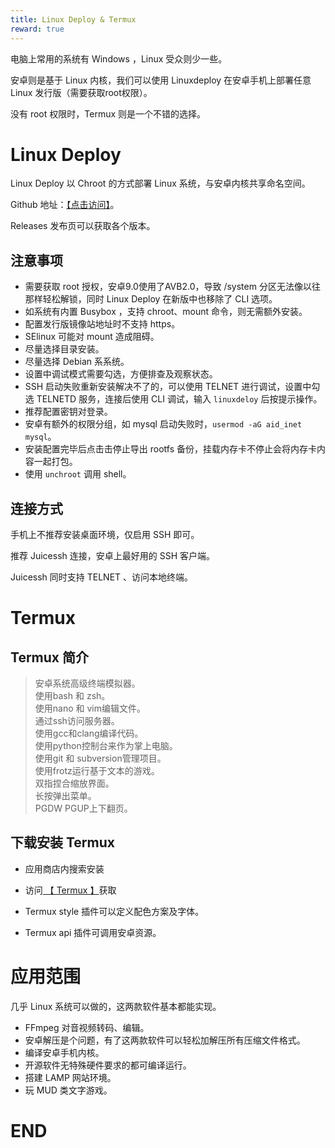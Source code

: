 ```yaml
---
title: Linux Deploy & Termux
reward: true
---
```


电脑上常用的系统有 Windows ，Linux 受众则少一些。

安卓则是基于 Linux 内核，我们可以使用 Linuxdeploy 在安卓手机上部署任意 Linux 发行版（需要获取root权限）。

没有 root 权限时，Termux 则是一个不错的选择。

<!--more-->

# Linux Deploy

Linux Deploy 以 Chroot 的方式部署 Linux 系统，与安卓内核共享命名空间。

Github 地址：[【点击访问】](https://github.com/meefik/linuxdeploy)。

Releases 发布页可以获取各个版本。

## 注意事项

- 需要获取 root 授权，安卓9.0使用了AVB2.0，导致 /system 分区无法像以往那样轻松解锁，同时 Linux Deploy 在新版中也移除了 CLI 选项。
- 如系统有内置 Busybox ，支持 chroot、mount 命令，则无需额外安装。
- 配置发行版镜像站地址时不支持 https。
- SElinux 可能对 mount 造成阻碍。
- 尽量选择目录安装。
- 尽量选择 Debian 系系统。
- 设置中调试模式需要勾选，方便排查及观察状态。
- SSH 启动失败重新安装解决不了的，可以使用 TELNET 进行调试，设置中勾选 TELNETD 服务，连接后使用 CLI 调试，输入 `linuxdeloy` 后按提示操作。
- 推荐配置密钥对登录。
- 安卓有额外的权限分组，如 mysql 启动失败时，`usermod -aG aid_inet mysql`。
- 安装配置完毕后点击击停止导出 rootfs 备份，挂载内存卡不停止会将内存卡内容一起打包。
- 使用 `unchroot` 调用 shell。
## 连接方式

手机上不推荐安装桌面环境，仅启用 SSH 即可。

推荐 Juicessh 连接，安卓上最好用的 SSH 客户端。

Juicessh 同时支持 TELNET 、访问本地终端。

# Termux

## Termux 简介

> 安卓系统高级终端模拟器。  
 使用bash 和 zsh。  
 使用nano 和 vim编辑文件。   
 通过ssh访问服务器。  
 使用gcc和clang编译代码。  
 使用python控制台来作为掌上电脑。  
 使用git 和 subversion管理项目。  
 使用frotz运行基于文本的游戏。  
 双指捏合缩放界面。  
 长按弹出菜单。  
 PGDW PGUP上下翻页。  
 
## 下载安装 Termux

- 应用商店内搜索安装

- 访问[ 【 Termux 】](https://github.com/termux/termux-app)获取

- Termux style 插件可以定义配色方案及字体。
- Termux api 插件可调用安卓资源。

# 应用范围

几乎 Linux 系统可以做的，这两款软件基本都能实现。

- FFmpeg 对音视频转码、编辑。
- 安卓解压是个问题，有了这两款软件可以轻松加解压所有压缩文件格式。
- 编译安卓手机内核。
- 开源软件无特殊硬件要求的都可编译运行。
- 搭建 LAMP 网站环境。
- 玩 MUD 类文字游戏。

# END